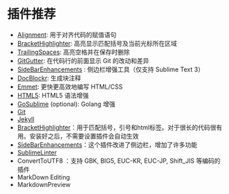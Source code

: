 # 插件推荐

- [Alignment](https://github.com/wbond/sublime_alignment/issues): 用于对齐代码的赋值语句
- [BracketHighlighter](https://packagecontrol.io/packages/BracketHighlighter): 高亮显示匹配括号及当前光标所在区域
- [Trailing​Spaces](https://packagecontrol.io/packages/TrailingSpaces): 高亮空格并在保存时删除
- [Git​Gutter](https://packagecontrol.io/packages/GitGutter): 在代码行的前面显示 Git 的改动和差异
- [SideBarEnhancements](https://packagecontrol.io/packages/SideBarEnhancements) : 侧边栏增强工具（仅支持 Sublime Text 3）
- [DocBlockr](https://packagecontrol.io/packages/DocBlockr): 生成块注释
- [Emmet](https://packagecontrol.io/packages/Emmet): 更快更高效地编写 HTML/CSS
- [HTML5](https://packagecontrol.io/packages/HTML5): HTML5 语法增强
- [Go​Sublime](https://packagecontrol.io/packages/GoSublime) (optional): Golang 增强
- [Git](https://github.com/kemayo/sublime-text-git)
- [Jekyll](https://github.com/23maverick23/sublime-jekyll)
- [BracketHighlighter](https://github.com/facelessuser/BracketHighlighter)：用于匹配括号，引号和html标签。对于很长的代码很有用。安装好之后，不需要设置插件会自动生效
- [SideBarEnhancements](https://github.com/titoBouzout/SideBarEnhancements)：这个插件改进了侧边栏，增加了许多功能
- [SublimeLinter](http://sublimelinter.readthedocs.org/)
- ConvertToUTF8 ：支持 GBK, BIG5, EUC-KR, EUC-JP, Shift_JIS 等编码的插件
- MarkDown Editing
- MarkdownPreview

